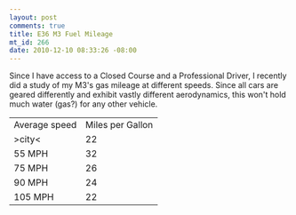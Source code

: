 ```yaml
--- 
layout: post
comments: true
title: E36 M3 Fuel Mileage
mt_id: 266
date: 2010-12-10 08:33:26 -08:00
---
```

Since I have access to a Closed Course and a Professional Driver, I recently did a study of my M3's gas mileage at different speeds.  Since all cars are geared differently and exhibit vastly different aerodynamics, this won't hold much water (gas?) for any other vehicle.

<table>
    <tr>
        <td> Average speed </td>
        <td> Miles per Gallon </td>
    </tr>
    <tr>
        <td>&gt;city&lt;</td>
        <td>22</td>
    </tr>
    <tr>
        <td>55 MPH</td>
        <td>32</td>
    </tr>
    <tr>
        <td>75 MPH</td>
        <td>26</td>
    </tr>
    <tr>
        <td>90 MPH</td>
        <td>24</td>
    </tr>
    <tr>
        <td>105 MPH</td>
        <td>22</td>
    </tr>
</table>

 
